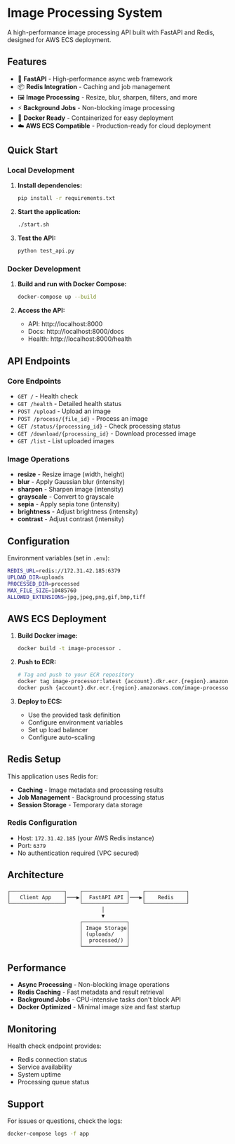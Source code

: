 # Image Processing System

A high-performance image processing API built with FastAPI and Redis, designed for AWS ECS deployment.

## Features

- 🚀 **FastAPI** - High-performance async web framework
- 📦 **Redis Integration** - Caching and job management
- 🖼️ **Image Processing** - Resize, blur, sharpen, filters, and more
- ⚡ **Background Jobs** - Non-blocking image processing
- 🐳 **Docker Ready** - Containerized for easy deployment
- ☁️ **AWS ECS Compatible** - Production-ready for cloud deployment

## Quick Start

### Local Development

1. **Install dependencies:**
   ```bash
   pip install -r requirements.txt
   ```

2. **Start the application:**
   ```bash
   ./start.sh
   ```

3. **Test the API:**
   ```bash
   python test_api.py
   ```

### Docker Development

1. **Build and run with Docker Compose:**
   ```bash
   docker-compose up --build
   ```

2. **Access the API:**
   - API: http://localhost:8000
   - Docs: http://localhost:8000/docs
   - Health: http://localhost:8000/health

## API Endpoints

### Core Endpoints

- `GET /` - Health check
- `GET /health` - Detailed health status
- `POST /upload` - Upload an image
- `POST /process/{file_id}` - Process an image
- `GET /status/{processing_id}` - Check processing status
- `GET /download/{processing_id}` - Download processed image
- `GET /list` - List uploaded images

### Image Operations

- **resize** - Resize image (width, height)
- **blur** - Apply Gaussian blur (intensity)
- **sharpen** - Sharpen image (intensity)
- **grayscale** - Convert to grayscale
- **sepia** - Apply sepia tone (intensity)
- **brightness** - Adjust brightness (intensity)
- **contrast** - Adjust contrast (intensity)

## Configuration

Environment variables (set in `.env`):

```bash
REDIS_URL=redis://172.31.42.185:6379
UPLOAD_DIR=uploads
PROCESSED_DIR=processed
MAX_FILE_SIZE=10485760
ALLOWED_EXTENSIONS=jpg,jpeg,png,gif,bmp,tiff
```

## AWS ECS Deployment

1. **Build Docker image:**
   ```bash
   docker build -t image-processor .
   ```

2. **Push to ECR:**
   ```bash
   # Tag and push to your ECR repository
   docker tag image-processor:latest {account}.dkr.ecr.{region}.amazonaws.com/image-processor:latest
   docker push {account}.dkr.ecr.{region}.amazonaws.com/image-processor:latest
   ```

3. **Deploy to ECS:**
   - Use the provided task definition
   - Configure environment variables
   - Set up load balancer
   - Configure auto-scaling

## Redis Setup

This application uses Redis for:
- **Caching** - Image metadata and processing results
- **Job Management** - Background processing status
- **Session Storage** - Temporary data storage

### Redis Configuration
- Host: `172.31.42.185` (your AWS Redis instance)
- Port: `6379`
- No authentication required (VPC secured)

## Architecture

```
┌─────────────────┐    ┌──────────────┐    ┌─────────────┐
│   Client App    │───▶│  FastAPI API │───▶│    Redis    │
└─────────────────┘    └──────────────┘    └─────────────┘
                              │
                              ▼
                       ┌──────────────┐
                       │ Image Storage│
                       │ (uploads/    │
                       │  processed/) │
                       └──────────────┘
```

## Performance

- **Async Processing** - Non-blocking image operations
- **Redis Caching** - Fast metadata and result retrieval
- **Background Jobs** - CPU-intensive tasks don't block API
- **Docker Optimized** - Minimal image size and fast startup

## Monitoring

Health check endpoint provides:
- Redis connection status
- Service availability
- System uptime
- Processing queue status

## Support

For issues or questions, check the logs:
```bash
docker-compose logs -f app
```
